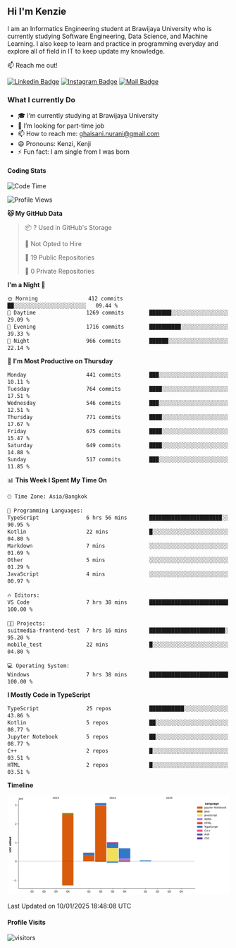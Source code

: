 ## Hi I'm Kenzie


I am an Informatics Engineering student at Brawijaya University who is currently studying Software Engineering, Data Science, and Machine Learning. I also keep to learn and practice in programming everyday and explore all of field in IT to keep update my knowledge.

:mailbox: Reach me out!

[![Linkedin Badge](https://img.shields.io/badge/-Kenzie_Taqiyassar-0e76a8?style=flat&labelColor=0e76a8&logo=linkedin&logoColor=white)](https://www.linkedin.com/in/kenzie-taqiyassar-37458b1aa/) 
[![Instagram Badge](https://img.shields.io/badge/-@__kenziehh_-e84393?style=flat&labelColor=e84393&logo=instagram&logoColor=white)](https://www.instagram.com/_kenziehh/) 
[![Mail Badge](https://img.shields.io/badge/-ghaisani.nurani-c0392b?style=flat&labelColor=c0392b&logo=gmail&logoColor=white)](mailto:ghaisani.nurani@gmail.com)

### What I currently Do

- 🎓 I’m currently studying at Brawijaya University
- 💼 I’m looking for part-time job
- 📫 How to reach me: ghaisani.nurani@gmail.com
- 😄 Pronouns: Kenzi, Kenji
- ⚡ Fun fact: I am single from I was born

#### Coding Stats
<!--START_SECTION:waka-->
![Code Time](http://img.shields.io/badge/Code%20Time-942%20hrs%2053%20mins-blue)

![Profile Views](http://img.shields.io/badge/Profile%20Views-2-blue)

**🐱 My GitHub Data** 

> 📦 ? Used in GitHub's Storage 
 > 
> 🚫 Not Opted to Hire
 > 
> 📜 19 Public Repositories 
 > 
> 🔑 0 Private Repositories 
 > 
**I'm a Night 🦉** 

```text
🌞 Morning                412 commits         ██░░░░░░░░░░░░░░░░░░░░░░░   09.44 % 
🌆 Daytime                1269 commits        ███████░░░░░░░░░░░░░░░░░░   29.09 % 
🌃 Evening                1716 commits        ██████████░░░░░░░░░░░░░░░   39.33 % 
🌙 Night                  966 commits         ██████░░░░░░░░░░░░░░░░░░░   22.14 % 
```
📅 **I'm Most Productive on Thursday** 

```text
Monday                   441 commits         ███░░░░░░░░░░░░░░░░░░░░░░   10.11 % 
Tuesday                  764 commits         ████░░░░░░░░░░░░░░░░░░░░░   17.51 % 
Wednesday                546 commits         ███░░░░░░░░░░░░░░░░░░░░░░   12.51 % 
Thursday                 771 commits         ████░░░░░░░░░░░░░░░░░░░░░   17.67 % 
Friday                   675 commits         ████░░░░░░░░░░░░░░░░░░░░░   15.47 % 
Saturday                 649 commits         ████░░░░░░░░░░░░░░░░░░░░░   14.88 % 
Sunday                   517 commits         ███░░░░░░░░░░░░░░░░░░░░░░   11.85 % 
```


📊 **This Week I Spent My Time On** 

```text
🕑︎ Time Zone: Asia/Bangkok

💬 Programming Languages: 
TypeScript               6 hrs 56 mins       ███████████████████████░░   90.95 % 
Kotlin                   22 mins             █░░░░░░░░░░░░░░░░░░░░░░░░   04.80 % 
Markdown                 7 mins              ░░░░░░░░░░░░░░░░░░░░░░░░░   01.69 % 
Other                    5 mins              ░░░░░░░░░░░░░░░░░░░░░░░░░   01.29 % 
JavaScript               4 mins              ░░░░░░░░░░░░░░░░░░░░░░░░░   00.97 % 

🔥 Editors: 
VS Code                  7 hrs 38 mins       █████████████████████████   100.00 % 

🐱‍💻 Projects: 
suitmedia-frontend-test  7 hrs 16 mins       ████████████████████████░   95.20 % 
mobile_test              22 mins             █░░░░░░░░░░░░░░░░░░░░░░░░   04.80 % 

💻 Operating System: 
Windows                  7 hrs 38 mins       █████████████████████████   100.00 % 
```

**I Mostly Code in TypeScript** 

```text
TypeScript               25 repos            ███████████░░░░░░░░░░░░░░   43.86 % 
Kotlin                   5 repos             ██░░░░░░░░░░░░░░░░░░░░░░░   08.77 % 
Jupyter Notebook         5 repos             ██░░░░░░░░░░░░░░░░░░░░░░░   08.77 % 
C++                      2 repos             █░░░░░░░░░░░░░░░░░░░░░░░░   03.51 % 
HTML                     2 repos             █░░░░░░░░░░░░░░░░░░░░░░░░   03.51 % 
```



**Timeline**

![Lines of Code chart](https://raw.githubusercontent.com/kenziehh/kenziehh/master/assets/bar_graph.png)


 Last Updated on 10/01/2025 18:48:08 UTC
<!--END_SECTION:waka-->


#### Profile Visits

![visitors](https://visitor-badge.glitch.me/badge?page_id=kenziehh.kenziehh)





